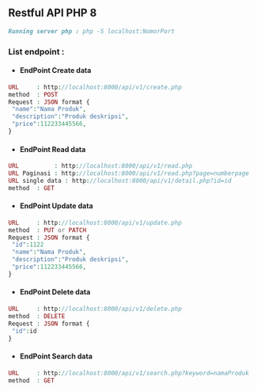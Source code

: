 ## Restful API PHP 8

```markdown
Running server php : php -S localhost:NomorPort
```

### List endpoint :
- #### EndPoint Create data

```php
URL     : http://localhost:8000/api/v1/create.php
method  : POST
Request : JSON format {
 "name":"Nama Produk",
 "description":"Produk deskripsi",
 "price":112233445566,
}
```

- #### EndPoint Read data

```php
URL          : http://localhost:8000/api/v1/read.php
URL Paginasi : http://localhost:8000/api/v1/read.php?page=numberpage
URL single data : http://localhost:8000/api/v1/detail.php?id=id
method  : GET
```

- #### EndPoint Update data

```php
URL     : http://localhost:8000/api/v1/update.php
method  : PUT or PATCH
Request : JSON format {
 "id":1122
 "name":"Nama Produk",
 "description":"Produk deskripsi",
 "price":112233445566,
}
```
- #### EndPoint Delete data

```php
URL     : http://localhost:8000/api/v1/delete.php
method  : DELETE
Request : JSON format {
 "id":id
}
```

- #### EndPoint Search data

```php
URL     : http://localhost:8000/api/v1/search.php?keyword=namaProduk
method  : GET
```
